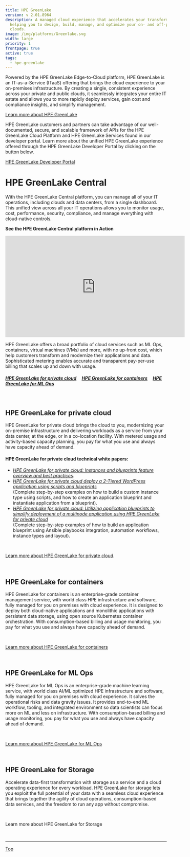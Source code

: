 ```yaml
---
title: HPE GreenLake
version: v 2.01.8964
description: A managed cloud experience that accelerates your transformation by
  helping you to design, build, manage, and optimize your on- and off-premises
  clouds.
image: /img/platforms/Greenlake.svg
width: large
priority: 1
frontpage: true
active: true
tags:
  - hpe-greenlake
---
```

<a id="top"></a>

Powered by the HPE GreenLake Edge-to-Cloud platform, HPE GreenLake is an IT-as-a-Service (ITaaS) offering that brings the cloud experience to your on-premises infrastructure. By creating a single, consistent experience across your private and public clouds, it seamlessly integrates your entire IT estate and allows you to more rapidly deploy services, gain cost and compliance insights, and simplify management. 

[Learn more about HPE GreenLake](https://www.hpe.com/us/en/services/it-consumption.html)

HPE GreenLake customers and partners can take advantage of our well-documented, secure, and scalable framework of APIs for the HPE GreenLake Cloud Platform and HPE GreenLake Services found in our developer portal. Learn more about the unified HPE GreenLake experience offered through the HPE GreenLake Developer Portal by clicking on the button below.

[HPE GreenLake Developer Portal](https://developer.greenlake.hpe.com/docs/greenlake)

# HPE GreenLake Central

With the HPE GreenLake Central platform, you can manage all of your IT operations, including clouds and data centers, from a single dashboard. This unified view across all your IT operations allows you to monitor usage, cost, performance, security, compliance, and manage everything with cloud-native controls.

**See the HPE GreenLake Central platform in Action**

<iframe width="560" height="315" src="https://www.youtube.com/embed/l2-neSwhTWo" frameborder="0" allow="accelerometer; autoplay; clipboard-write; encrypted-media; gyroscope; picture-in-picture" allowfullscreen></iframe>

HPE GreenLake offers a broad portfolio of cloud services such as ML Ops, containers, virtual machines (VMs) and more, with no up‑front cost, which help customers transform and modernize their applications and data. Sophisticated metering enables accurate and transparent pay-per-use billing that scales up and down with usage. 

##### [HPE GreenLake for private cloud](#privatecloud)     [HPE GreenLake for containers](#container)     [HPE GreenLake for ML Ops](#mlops)

<br>

<a id="privatecloud"></a>

## HPE GreenLake for private cloud

HPE GreenLake for private cloud brings the cloud to you, modernizing your on-premise infrastructure and delivering workloads as a service from your data center, at the edge, or in a co-location facility. With metered usage and activity-based capacity planning, you pay for what you use and always have capacity ahead of demand. 

#### HPE GreenLake for private cloud technical white papers:

* *[HPE GreenLake for private cloud: Instances and blueprints feature overview and best practices](https://h20195.www2.hpe.com/v2/Getdocument.aspx?docname=a50003040enw)*.
* *[ HPE GreenLake for private cloud deploy a 2-Tiered WordPress application using scripts and blueprints](https://assets.ext.hpe.com/is/content/hpedam/a50003251enw)*\
  (Complete step-by-step examples on how to build a custom instance type using scripts, and how to create an application blueprint and instantiate application from a blueprint).
* *[HPE GreenLake for private cloud: Utilizing application blueprints to simplify deployment of a multinode application using HPE GreenLake for private cloud](https://hpe-developer-portal.s3.amazonaws.com/uploads/media/2020/6/gl4pc_eshop_bp_v1_35-1593186155592.pdf)*\
  (Complete step-by-step examples of how to build an application blueprint using Ansible playbooks integration, automation workflows, instance types and layout).

<br>

[Learn more about HPE GreenLake for private cloud](https://www.hpe.com/us/en/greenlake/private-cloud.html).

<br>
<a id="container"></a>

## HPE GreenLake for containers

HPE GreenLake for containers is an enterprise-grade container management service, with world class HPE infrastructure and software, fully managed for you on premises with cloud experience. It is designed to deploy both cloud-native applications and monolithic applications with persistent data storage, using open source Kubernetes container orchestration. With consumption-based billing and usage monitoring, you pay for what you use and always have capacity ahead of demand.

<br>

[Learn more about HPE GreenLake for containers](https://www.hpe.com/us/en/greenlake/containers.html)

<br>
<a id="mlops"></a>

## HPE GreenLake for ML Ops

HPE GreenLake for ML Ops is an enterprise-grade machine learning service, with world class AI/ML optimized HPE infrastructure and software, fully managed for you on premises with cloud experience. It solves the operational risks and data gravity issues. It provides end-to-end ML workflow, tooling, and integrated environment so data scientists can focus more on ML and less on infrastructure. With consumption-based billing and usage monitoring, you pay for what you use and always have capacity ahead of demand.

<br>

[Learn more about HPE GreenLake for ML Ops](https://www.hpe.com/us/en/greenlake/ml-ops.html)

<br>

## HPE GreenLake for Storage

Accelerate data-first transformation with storage as a service and a cloud operating experience for every workload. HPE GreenLake for storage lets you exploit the full potential of your data with a seamless cloud experience that brings together the agility of cloud operations, consumption-based data services, and the freedom to run any app without compromise. 

<br>

Learn more about HPE GreenLake for Storage

<br>

- - -

<a href="#top" target="_self">Top</a>